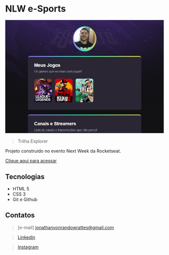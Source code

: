 # NLW e-Sports

![preview](./.github/preview.png)

> Trilha Explorer

Projeto construido no evento Next Week da Rocketseat.

[Clique aqui para acessar](https://DEV-VON.github.io/nlw)

## Tecnologias

- HTML 5
- CSS 3
- Git e Github

## Contatos

> [e-mail] jonathanvonrandowrattes@gmail.com

> [Linkedin](https://www.linkedin.com/in/jonathan-von-randow-rattes-leit%C3%A3o-08b41313b/)

> [Instagram](https://www.instagram.com/jonathan_randow/)